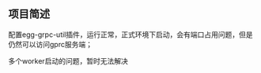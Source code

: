 <!--
 * @Description: 
 * @Version: Beata1.0
 * @Autor: 【B站&公众号】Rong姐姐好可爱
 * @Date: 2020-08-15 20:35:21
 * @LastEditors: 【B站&公众号】Rong姐姐好可爱
 * @LastEditTime: 2020-08-15 20:36:46
-->
## 项目简述


配置egg-grpc-util插件，运行正常，正式环境下启动，会有端口占用问题，但是仍然可以访问gprc服务端；


多个worker启动的问题，暂时无法解决